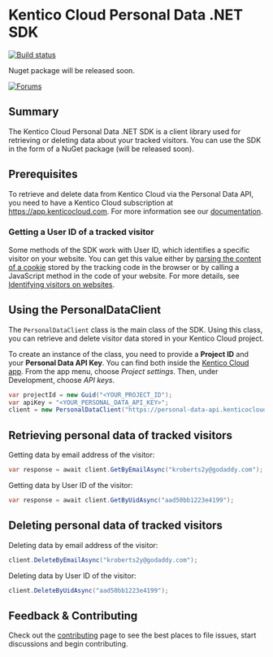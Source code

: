 # Kentico Cloud Personal Data .NET SDK

[![Build status](https://ci.appveyor.com/api/projects/status/as11gvayj6vm087l?svg=true)](https://ci.appveyor.com/project/kentico/personal-data-sdk-net)

Nuget package will be released soon.

[![Forums](https://img.shields.io/badge/chat-on%20forums-orange.svg)](https://forums.kenticocloud.com)

## Summary

The Kentico Cloud Personal Data .NET SDK is a client library used for retrieving or deleting data about your tracked visitors. You can use the SDK in the form of a NuGet package (will be released soon).

## Prerequisites

To retrieve and delete data from Kentico Cloud via the Personal Data API, you need to have a Kentico Cloud subscription at <https://app.kenticocloud.com>. For more information see our [documentation](http://help.kenticocloud.com/).

### Getting a User ID of a tracked visitor

Some methods of the SDK work with User ID, which identifies a specific visitor on your website. You can get this value either by [parsing the content of a cookie](https://github.com/Kentico/personalization-sdk-net#getting-userid-and-sessionid) stored by the tracking code in the browser or by calling a JavaScript method in the code of your website. For more details, see [Identifying visitors on websites](https://developer.kenticocloud.com/docs/retrieving-user-and-session-id).

## Using the PersonalDataClient

The `PersonalDataClient` class is the main class of the SDK. Using this class, you can retrieve and delete visitor data stored in your Kentico Cloud project.

To create an instance of the class, you need to provide a **Project ID** and your **Personal Data API Key**. You can find both inside the [Kentico Cloud app](https://app.kenticocloud.com/). From the app menu, choose *Project settings*. Then, under Development, choose *API keys*.

```csharp
var projectId = new Guid("<YOUR_PROJECT_ID");
var apiKey = "<YOUR_PERSONAL_DATA_API_KEY>";
client = new PersonalDataClient("https://personal-data-api.kenticocloud.com/", apiKey, projectId);
```

## Retrieving personal data of tracked visitors

Getting data by email address of the visitor:

```csharp
var response = await client.GetByEmailAsync("kroberts2y@godaddy.com");
```

Getting data by User ID of the visitor:

```csharp
var response = await client.GetByUidAsync("aad50bb1223e4199");
```

## Deleting personal data of tracked visitors

Deleting data by email address of the visitor:

```csharp
client.DeleteByEmailAsync("kroberts2y@godaddy.com");
```

Deleting data by User ID of the visitor:

```csharp
client.DeleteByUidAsync("aad50bb1223e4199");
```

## Feedback & Contributing
Check out the [contributing](https://github.com/Kentico/personal-data-sdk-net/blob/master/CONTRIBUTING.md) page to see the best places to file issues, start discussions and begin contributing.

